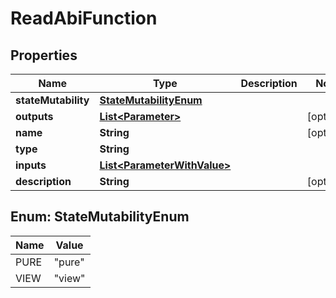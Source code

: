 

# ReadAbiFunction


## Properties

| Name | Type | Description | Notes |
|------------ | ------------- | ------------- | -------------|
|**stateMutability** | [**StateMutabilityEnum**](#StateMutabilityEnum) |  |  |
|**outputs** | [**List&lt;Parameter&gt;**](Parameter.md) |  |  [optional] |
|**name** | **String** |  |  [optional] |
|**type** | **String** |  |  |
|**inputs** | [**List&lt;ParameterWithValue&gt;**](ParameterWithValue.md) |  |  |
|**description** | **String** |  |  [optional] |



## Enum: StateMutabilityEnum

| Name | Value |
|---- | -----|
| PURE | &quot;pure&quot; |
| VIEW | &quot;view&quot; |



